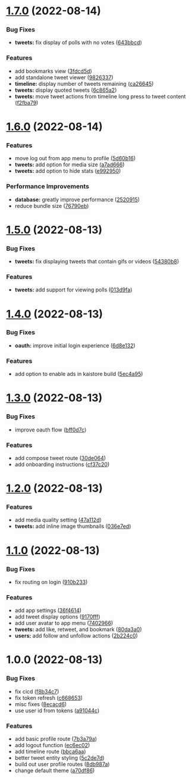 # [1.7.0](https://github.com/garredow/kaite/compare/v1.6.0...v1.7.0) (2022-08-14)


### Bug Fixes

* **tweets:** fix display of polls with no votes ([643bbcd](https://github.com/garredow/kaite/commit/643bbcd3fda9d822d55e0b301eabc064a91fd2f3))


### Features

* add bookmarks view ([3fdcd5d](https://github.com/garredow/kaite/commit/3fdcd5d4c2f00d016f6a0b37805b524bea3406e5))
* add standalone tweet viewer ([9826337](https://github.com/garredow/kaite/commit/982633760239a7e8c82e502609c4d5d6abcb0f17))
* **timeline:** display number of tweets remaining ([ca26645](https://github.com/garredow/kaite/commit/ca266452f5a4f51aebc90452458134d26e7098c0))
* **tweets:** display quoted tweets ([6c865a2](https://github.com/garredow/kaite/commit/6c865a240bfc683bea80f1e0d97fcc74434b671b))
* **tweets:** move tweet actions from timeline long press to tweet content ([f2fba79](https://github.com/garredow/kaite/commit/f2fba79571fc2344780944dfb1f83f7cc5e4f995))

# [1.6.0](https://github.com/garredow/kaite/compare/v1.5.0...v1.6.0) (2022-08-14)


### Features

* move log out from app menu to profile ([5d60b16](https://github.com/garredow/kaite/commit/5d60b16dd2d158436aa0a70d86ebecb48ffe38db))
* **tweets:** add option for media size ([a7ad666](https://github.com/garredow/kaite/commit/a7ad6666e2d3836656254ad93065d8ddb43f84da))
* **tweets:** add option to hide stats ([e992950](https://github.com/garredow/kaite/commit/e9929503cf5e90e843198ecf74899702833292c7))


### Performance Improvements

* **database:** greatly improve performance ([2520915](https://github.com/garredow/kaite/commit/25209159fa76df4aa8336df8fca046a5efdf3e4d))
* reduce bundle size ([76790eb](https://github.com/garredow/kaite/commit/76790eb09fdd60bc6ac08da6069f55ebbe055173))

# [1.5.0](https://github.com/garredow/kaite/compare/v1.4.0...v1.5.0) (2022-08-13)


### Bug Fixes

* **tweets:** fix displaying tweets that contain gifs or videos ([54380b8](https://github.com/garredow/kaite/commit/54380b88171ab3619a981a0e5f7c80070b65ba99))


### Features

* **tweets:** add support for viewing polls ([013d9fa](https://github.com/garredow/kaite/commit/013d9fa1a5913ccc420af5b094a5b1eb11420707))

# [1.4.0](https://github.com/garredow/kaite/compare/v1.3.0...v1.4.0) (2022-08-13)


### Bug Fixes

* **oauth:** improve initial login experience ([6d8e132](https://github.com/garredow/kaite/commit/6d8e132f39f3fac72870c313625d0e5467913308))


### Features

* add option to enable ads in kaistore build ([5ec4a95](https://github.com/garredow/kaite/commit/5ec4a95e2ba8649c6ff95b46c8394307d366b746))

# [1.3.0](https://github.com/garredow/kaite/compare/v1.2.0...v1.3.0) (2022-08-13)


### Bug Fixes

* improve oauth flow ([bff0d7c](https://github.com/garredow/kaite/commit/bff0d7cb29b6ded8d1152298ed58682aa7a58ef1))


### Features

* add compose tweet route ([30de064](https://github.com/garredow/kaite/commit/30de064617df20ad632143925750c39178f4ce83))
* add onboarding instructions ([cf37c20](https://github.com/garredow/kaite/commit/cf37c20ed1dea4380f75d0830c26a05e555f5980))

# [1.2.0](https://github.com/garredow/kaite/compare/v1.1.0...v1.2.0) (2022-08-13)


### Features

* add media quality setting ([47a112d](https://github.com/garredow/kaite/commit/47a112d7733a4924635d5ff34b94fd61957d89a6))
* **tweets:** add inline image thumbnails ([036e7ed](https://github.com/garredow/kaite/commit/036e7edc80dadc6a1458b6299b2a517c5aa6f4d4))

# [1.1.0](https://github.com/garredow/kaite/compare/v1.0.0...v1.1.0) (2022-08-13)


### Bug Fixes

* fix routing on login ([910b233](https://github.com/garredow/kaite/commit/910b2334b77133c97225e1892e339f3ec568a24d))


### Features

* add app settings ([36f4614](https://github.com/garredow/kaite/commit/36f4614235a18489ee6b700ac7234b036b2417ff))
* add tweet display options ([9170fff](https://github.com/garredow/kaite/commit/9170fffcb2a3b93d91e62db7ce70dbbc25803ae3))
* add user avatar to app menu ([7402966](https://github.com/garredow/kaite/commit/7402966214561c3764de681704c048640f8e20e0))
* **tweets:** add like, retweet, and bookmark ([80da3a0](https://github.com/garredow/kaite/commit/80da3a0a97527da26263b956d3a6bb54c5c34ae8))
* **users:** add follow and unfollow actions ([2b224c0](https://github.com/garredow/kaite/commit/2b224c076860dcdab4cee303115077ccf39ab159))

# 1.0.0 (2022-08-13)


### Bug Fixes

* fix cicd ([f8b34c7](https://github.com/garredow/kaite/commit/f8b34c79a5ac591a42904a91dd55a872083267be))
* fix token refresh ([c668653](https://github.com/garredow/kaite/commit/c668653acdbc58829f2bc7e4261e02fcd068167a))
* misc fixes ([8ecacd6](https://github.com/garredow/kaite/commit/8ecacd6707889c72f2ea4a92acea89ce2c64a392))
* use user id from tokens ([a91044c](https://github.com/garredow/kaite/commit/a91044c54c2648767e576cba0acd8cb0c8c3a74c))


### Features

* add basic profile route ([7b3a79a](https://github.com/garredow/kaite/commit/7b3a79a58c9faf77a8fc519e943546a23c1aaeeb))
* add logout function ([ec6ec02](https://github.com/garredow/kaite/commit/ec6ec02dab90d40c87a6e1d07ccae93287c9ac37))
* add timeline route ([bbca6aa](https://github.com/garredow/kaite/commit/bbca6aa61fb48ae7f0e406230bcee3b4c149dc72))
* better tweet entity styling ([5c2de7d](https://github.com/garredow/kaite/commit/5c2de7d950707cc72eafad59058df0a370931a98))
* build out user profile routes ([8db987a](https://github.com/garredow/kaite/commit/8db987a3cbc08656a65f5a26a08c375e35fbaf1a))
* change default theme ([a70df86](https://github.com/garredow/kaite/commit/a70df866e7393c67847bdd12bf6e381cb01745ce))
